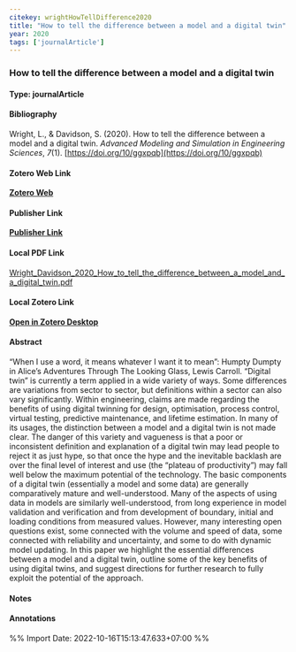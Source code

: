```yaml
---
citekey: wrightHowTellDifference2020  
title: "How to tell the difference between a model and a digital twin"
year: 2020
tags: ['journalArticle']
---
```


### How to tell the difference between a model and a digital twin  

#### Type: journalArticle

#### Bibliography
  
Wright, L., & Davidson, S. (2020). How to tell the difference between a model and a digital twin. _Advanced Modeling and Simulation in Engineering Sciences_, _7_(1). [https://doi.org/10/ggxpqb](https://doi.org/10/ggxpqb)  
  

#### Zotero Web Link
[**Zotero Web**](http://zotero.org/users/242940/items/T3QU2D2E)  

#### Publisher Link
[**Publisher Link**](https://doi.org/10.1186/s40323-020-00147-4)  

#### Local PDF Link
[Wright_Davidson_2020_How_to_tell_the_difference_between_a_model_and_a_digital_twin.pdf](file:///C:/Users/User/Zotero/storage/TPCYNPCR/Wright_Davidson_2020_How_to_tell_the_difference_between_a_model_and_a_digital_twin.pdf)  

#### Local Zotero Link
[**Open in Zotero Desktop**](zotero://select/library/items/T3QU2D2E)  

#### Abstract

“When I use a word, it means whatever I want it to mean”: Humpty Dumpty in Alice’s Adventures Through The Looking Glass, Lewis Carroll. “Digital twin” is currently a term applied in a wide variety of ways. Some differences are variations from sector to sector, but definitions within a sector can also vary significantly. Within engineering, claims are made regarding the benefits of using digital twinning for design, optimisation, process control, virtual testing, predictive maintenance, and lifetime estimation. In many of its usages, the distinction between a model and a digital twin is not made clear. The danger of this variety and vagueness is that a poor or inconsistent definition and explanation of a digital twin may lead people to reject it as just hype, so that once the hype and the inevitable backlash are over the final level of interest and use (the “plateau of productivity”) may fall well below the maximum potential of the technology. The basic components of a digital twin (essentially a model and some data) are generally comparatively mature and well-understood. Many of the aspects of using data in models are similarly well-understood, from long experience in model validation and verification and from development of boundary, initial and loading conditions from measured values. However, many interesting open questions exist, some connected with the volume and speed of data, some connected with reliability and uncertainty, and some to do with dynamic model updating. In this paper we highlight the essential differences between a model and a digital twin, outline some of the key benefits of using digital twins, and suggest directions for further research to fully exploit the potential of the approach.


#### Notes


#### Annotations


%% Import Date: 2022-10-16T15:13:47.633+07:00 %%

